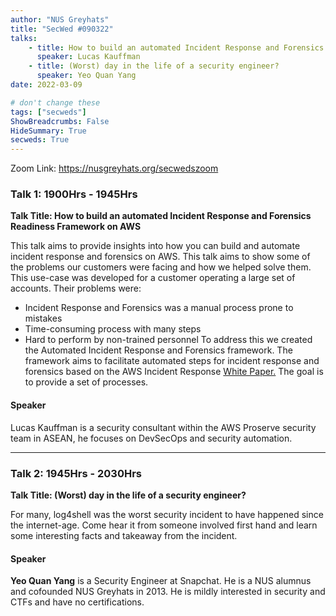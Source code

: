 ```yaml
---
author: "NUS Greyhats"
title: "SecWed #090322"
talks:
    - title: How to build an automated Incident Response and Forensics Readiness Framework on AWS
      speaker: Lucas Kauffman
    - title: (Worst) day in the life of a security engineer?
      speaker: Yeo Quan Yang
date: 2022-03-09

# don't change these
tags: ["secweds"]
ShowBreadcrumbs: False
HideSummary: True
secweds: True
---
```


Zoom Link: https://nusgreyhats.org/secwedszoom

### Talk 1: 1900Hrs - 1945Hrs
**Talk Title: How to build an automated Incident Response and Forensics Readiness Framework on AWS**

This talk aims to provide insights into how you can build and automate incident response and forensics on AWS. This talk aims to show some of the problems our customers were facing and how we helped solve them. This use-case was developed for a customer operating a large set of accounts. Their problems were:
* Incident Response and Forensics was a manual process prone to mistakes
* Time-consuming process with many steps
* Hard to perform by non-trained personnel
To address this we created the Automated Incident Response and Forensics framework. The framework aims to facilitate automated steps for incident response and forensics based on the AWS Incident Response [White Paper.](https://d1.awsstatic.com/whitepapers/aws_security_incident_response.pdf) The goal is to provide a set of processes.

#### Speaker

Lucas Kauffman is a security consultant within the AWS Proserve security team in ASEAN, he focuses on DevSecOps and security automation.

---

### Talk 2: 1945Hrs - 2030Hrs
**Talk Title: (Worst) day in the life of a security engineer?**

For many, log4shell was the worst security incident to have happened since the internet-age. Come hear it from someone involved first hand and learn some interesting facts and takeaway from the incident.

#### Speaker

**Yeo Quan Yang** is a Security Engineer at Snapchat. He is a NUS alumnus and cofounded NUS Greyhats in 2013. He is mildly interested in security and CTFs and have no certifications.
